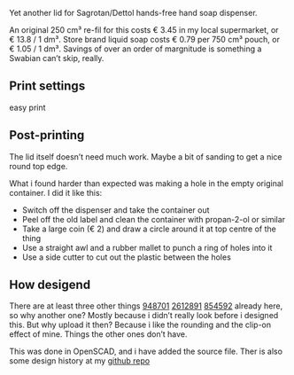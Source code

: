 Yet another lid for Sagrotan/Dettol hands-free hand soap dispenser.

An original 250 cm³ re-fil for this costs € 3.45 in my local supermarket, or € 13.8 / 1 dm³. Store brand liquid soap costs € 0.79 per 750 cm³ pouch, or € 1.05 / 1 dm³. Savings of over an order of margnitude is something a Swabian can’t skip, really.



## Print settings

easy print

## Post-printing

The lid itself doesn’t need much work. Maybe a bit of sanding to get a nice round top edge.

What i found harder than expected was making a hole in the empty original container. I did it like this:
* Switch off the dispenser and take the container out
* Peel off the old label and clean the container with propan-2-ol or similar
* Take a large coin (€ 2) and draw a circle around it at top centre of the thing
* Use a straight awl and a rubber mallet to punch a ring of holes into it
* Use a side cutter to cut out the plastic between the holes

## How desigend
There are at least three other things [948701](https://www.thingiverse.com/thing:948701) [2612891](https://www.thingiverse.com/thing:2612891) [854592](https://www.thingiverse.com/thing:854592) already here, so why another one? Mostly because i didn’t really look before i designed this. But why upload it then? Because i like the rounding and the clip-on effect of mine. Things the other ones don’t have.

This was done in OpenSCAD, and i have added the source file. Ther is also some design history at my [github repo](https://github.com/ospalh/Seifenspenderdeckel)

